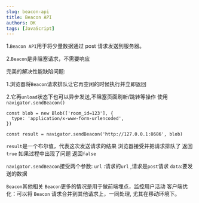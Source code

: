 ```yaml
---
slug: beacon-api
title: Beacon API
authors: DK
tags: [JavaScript]
---
```


1.`Beacon API`用于将少量数据通过 post 请求发送到服务器。

2.`Beacon`是非阻塞请求，不需要响应

完美的解决性能缺陷问题:

1.浏览器将`Beacon`请求排队让它再空闲的时候执行并立即返回

2.它再`unload`状态下也可以异步发送,不阻塞页面刷新/跳转等操作
使用 `navigator.sendBeacon()`

```tsx
const blob = new Blob(['room_id=123'], {
  type: 'application/x-www-form-urlencoded',
})

const result = navigator.sendBeacon('http://127.0.0.1:8686', blob)
```

`result`是一个布尔值，代表这次发送请求的结果
浏览器接受并把请求排队了 返回`true`
如果过程中出现了问题 返回`false`

`navigator.sendBeacon`接受两个参数:
`url` :请求的`url` ,请求是`post`请求
`data`:要发送的数据

`Beacon`其他相关
`Beacon`更多的情况是用于做前端埋点，监控用户活动
客户端优化：可以将 `Beacon` 请求合并到其他请求上，一同处理, 尤其在移动环境下。

